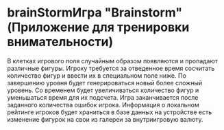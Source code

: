 # brainStormИгра "Brainstorm" (Приложение для тренировки внимательности)
В клетках игрового поля случайным образом появляются и пропадают различные фигуры.
Игроку требуется за отведенное врeмя сосчитать количество фигур и ввести их в специальном поле ниже.
По завершению уровня будет генерироваться новый более сложный уровень. 
Со временем будет увеличиваться количество фигур и уменьшаться время для их подсчета.
Игра заканчивается после заданного количества ошибок игрока.
Информация о локальном рейтинге игроков будет храниться в базе данных на устройстве есть изменение фигурок на свои из галереи за внутриигровую валюту.
